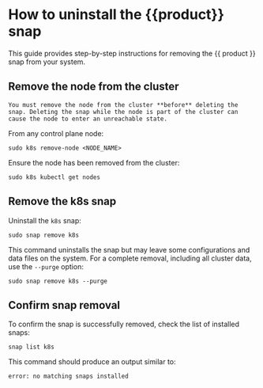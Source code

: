 # How to uninstall the {{product}} snap

This guide provides step-by-step instructions for removing the {{ product }}
snap from your system.

## Remove the node from the cluster

```{important}
You must remove the node from the cluster **before** deleting the snap. Deleting the snap while the node is part of the cluster can cause the node to enter an unreachable state.
```

From any control plane node:

```
sudo k8s remove-node <NODE_NAME>
```

Ensure the node has been removed from the cluster:

```
sudo k8s kubectl get nodes 
```

## Remove the k8s snap

Uninstall the `k8s` snap:

```
sudo snap remove k8s
```

This command uninstalls the snap but may leave some configurations and data
files on the system.
For a complete removal, including all cluster data, use the `--purge` option:

```
sudo snap remove k8s --purge
```

## Confirm snap removal

To confirm the snap is successfully removed, check the list of installed
snaps:

```
snap list k8s
```

This command should produce an output similar to:

```
error: no matching snaps installed
```

